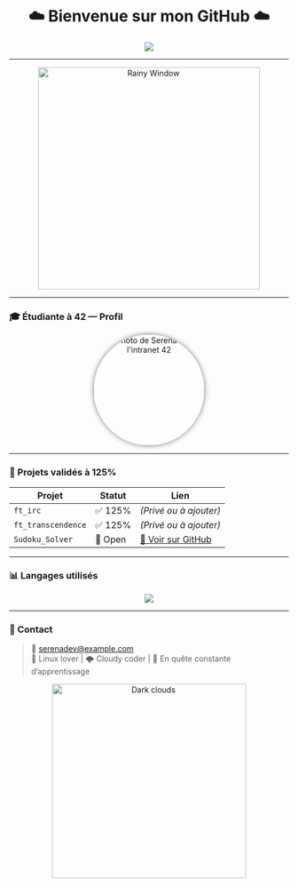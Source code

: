 <h1 align="center">☁️ Bienvenue sur mon GitHub ☁️</h1>

<p align="center">
  <img src="https://readme-typing-svg.herokuapp.com/?lines=Étudiante+à+42&center=true&width=600&height=45">
</p>

---

<p align="center">
  <img src="https://media.giphy.com/media/3oEjI6SIIHBdRxXI40/giphy.gif" width="400" alt="Rainy Window">
</p>

---

### 🎓 Étudiante à 42 — Profil

<p align="center">
  <img src="https://cdn.intra.42.fr/users/sgandum-.jpg" width="200" alt="Photo de Serena sur l'intranet 42" style="border-radius: 50%; box-shadow: 0px 0px 10px rgba(0,0,0,0.5);" />
</p>

---

### 🚀 Projets validés à 125%

| Projet             | Statut     | Lien                                                       |
|--------------------|------------|------------------------------------------------------------|
| `ft_irc`           | ✅ 125%     | *(Privé ou à ajouter)*                                     |
| `ft_transcendence` | ✅ 125%     | *(Privé ou à ajouter)*                                     |
| `Sudoku_Solver`    | 🧩 Open     | [🔗 Voir sur GitHub](https://github.com/CodeS42/Sudoku_Solver) |

---

### 📊 Langages utilisés

<p align="center">
  <img src="https://github-readme-stats.vercel.app/api/top-langs/?username=CodeS42&layout=compact&langs_count=8&theme=tokyonight" />
</p>

---

### 💬 Contact

> 📧 serenadev@example.com  
> 🐧 Linux lover | 🌩️ Cloudy coder | 🌱 En quête constante d’apprentissage

<p align="center">
  <img src="https://media.giphy.com/media/WTk4ZxFHH3Gg9vlgc6/giphy.gif" width="350" alt="Dark clouds">
</p>

